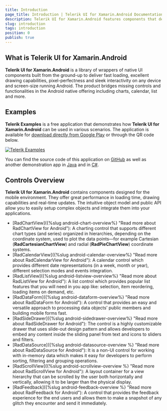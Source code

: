 ```yaml
---
title: Introduction
page_title: Introduction | Telerik UI for Xamarin.Android Documentation
description: Telerik UI for Xamarin.Android features components that decrease development time and help teams build stunning Android apps.
slug: introduction
tags: introduction
position: 0
publish: true
---
```


## What is Telerik UI for Xamarin.Android

**Telerik UI for Xamarin.Android** is a library of wrappers of native UI components built from the ground-up to deliver fast loading, excellent drawing capabilities, pixel-perfectness and sleek interactivity on any device and screen-size running Android. The product bridges missing controls and functionalities in the Android native offering including charts, calendar, list and more.

## Examples

**Telerik Examples** is a free application that demonstrates how **Telerik UI for Xamarin.Android** can be used in various scenarios.
The application is available for <a href="https://play.google.com/store/apps/details?id=com.telerik.examples" target="_blank">download directly from Google Play</a> or through the QR code below.

<p><a href="https://play.google.com/store/apps/details?id=com.telerik.examples"><img src="https://camo.githubusercontent.com/0223b69e2a9d786ccb692166d0d100666301f74b/68747470733a2f2f63686172742e676f6f676c65617069732e636f6d2f63686172743f6368743d71722663686c3d6d61726b657425334125324625324664657461696c732533466964253344636f6d2e74656c6572696b2e6578616d706c6573266368733d313830783138302663686f653d5554462d382663686c643d4c25374332" alt="Telerik Examples" data-canonical-src="https://chart.googleapis.com/chart?cht=qr&amp;chl=market%3A%2F%2Fdetails%3Fid%3Dcom.telerik.examples&amp;chs=180x180&amp;choe=UTF-8&amp;chld=L%7C2" style="max-width:100%;"></a></p>

You can find the source code of this application on <a href="https://github.com/telerik/Android-samples/tree/master/Store-Demo" target="_blank">GitHub</a> as well as another demonstration app in
<a href="https://github.com/telerik/Android-samples/tree/master/Samples-Java" target="_blank">Java</a> and in
<a href="https://github.com/telerik/Android-samples/tree/master/Samples-Xamarin" target="_blank">C#</a>.

## Controls Overview

**Telerik UI for Xamarin.Android** contains components designed for the mobile environment. They offer great performance in loading time, drawing capabilities and real-time updates. The intuitive object model and public API allow you to easily setup complex objects and integrate them into your applications.

* [RadChartView]({%slug android-chart-overview%} "Read more about RadChartView for Android"): A charting control that supports different chart types (and series) organized in hierarchies, depending on the coordinate system, used to plot the data points&mdash;for example Cartesian (**RadCartesianChartView**) and radial (**RadPieChartView**) coordinate systems.
* [RadCalendarView]({%slug android-calendar-overview%} "Read more about RadCalendarView for Android"): A calendar control which provides different date representations (in a week, month or year), different selection modes and events integration.
* [RadListView]({%slug android-listview-overview%} "Read more about RadListView for Android"): A list control which provides popular list features that you will need in you app like: selection, item reordering, loading items on demand, etc.
* [RadDataForm]({%slug android-dataform-overview%} "Read more about RadDataForm for Android"): A control that provides an easy and versatile approach to processing data objects’ public members and building mobile forms fast.
* [RadSideDrawer]({%slug android-sidedrawer-overview%} "Read more about RadSideDrawer for Android"): The control is a highly customizable drawer that uses slide-out design pattern and allows developers to embed any content inside the sliding panel from text and icons to sliders and filters. 
* [RadDataSource]({%slug android-datasource-overview %} "Read more about RadDataSource for Android"): It is a non-UI control for working with in-memory data which makes it easy for developers to perform sorting, filtering and grouping operations.
* [RadScrollView]({%slug android-scrollview-overview %} "Read more about RadScrollView for Android"): A layout container for a view hierarchy that can be scrolled by the user both horizontally and vertically, allowing it to be larger than the physical display.
* [RadFeedback]({%slug android-feedback-overview %} "Read more about RadFeedback for Android"): A control that provides the feedback experience for the end users and allows them to make a snapshot of any glitch they encounter and send it immediately.
